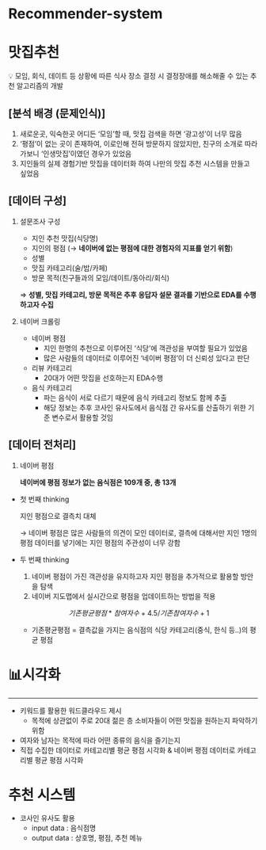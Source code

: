 # Recommender-system

# 맛집추천

<aside>
💡 모임, 회식, 데이트 등 상황에 따른 식사 장소 결정 시 결정장애를 해소해줄 수 있는 추천 알고리즘의 개발

</aside>

## [분석 배경 (문제인식)]

1. 새로운곳, 익숙한곳 어디든 ‘모임’할 때, 맛집 검색을 하면 ‘광고성’이 너무 많음
2. ‘평점’이 없는 곳이 존재하여, 이로인해 전혀 방문하지 않았지만, 친구의 소개로 따라가보니 ‘인생맛집’이였던 경우가 있었음
3. 지인들의 실제 경험기반 맛집을 데이터화 하여 나만의 맛집 추천 시스템을 만들고 싶었음 

## [데이터 구성]

1. 설문조사 구성
    - 지인 추천 맛집(식당명)
    - 지인의 평점 (→ **네이버에 없는 평점에 대한 경험자의 지표를 얻기 위함**)
    - 성별
    - 맛집 카테고리(술/밥/카페)
    - 방문 목적(친구들과의 모임/데이트/동아리/회식)
    
    ⇒ **성별, 맛집 카테고리, 방문 목적은 추후 응답자 설문 결과를 기반으로 EDA를 수행하고자 수집**
    
2. 네이버 크롤링
    - 네이버 평점
        - 지인 한명의 추천으로 이루어진 ‘식당’에 객관성을 부여할 필요가 있었음
        - 많은 사람들의 데이터로 이루어진 ‘네이버 평점’이 더 신뢰성 있다고 판단
    - 리뷰 카테고리
        - 20대가 어떤 맛집을 선호하는지 EDA수행
    - 음식 카테고리
        - 파는 음식이 서로 다르기 때문에 음식 카테고리 정보도 함께 추출
        - 해당 정보는 추후 코사인 유사도에서 음식점 간 유사도를 산출하기 위한 기준 변수로서 활용할 것임

## [데이터 전처리]

1. 네이버 평점

     **네이버에 평점 정보가 없는 음식점은 109개 중, 총 13개** 


- 첫 번째 thinking
    
    지인 평점으로 결측치 대체 
    
    → 네이버 평점은 많은 사람들의 의견이 모인 데이터로, 결측에 대해서만 지인 1명의 평점 데이터를 넣기에는 지인 평점의 주관성이 너무 강함
    
- 두 번째 thinking
    1. 네이버 평점이 가진 객관성을 유지하고자 지인 평점을 추가적으로 활용할 방안을 탐색
    2. 네이버 지도맵에서 실시간으로 평점을 업데이트하는 방법을 적용
        
    
    $$
    기존평균평점*참여자수 +4.5 / 기존 참여자수+1
    $$
    
    - 기존평균평점 = 결측값을 가지는 음식점의 식당 카테고리(중식, 한식 등..)의 평균 평점
     
# 📊시각화

---

- 키워드를 활용한 워드클라우드 제시
    - 목적에 상관없이 주로 20대 젊은 층 소비자들이 어떤 맛집을 원하는지 파악하기 위함
- 여자와 남자는 목적에 따라 어떤 종류의 음식을 즐기는지
- 직접 수집한 데이터로 카테고리별 평균 평점 시각화 & 네이버 평점 데이터로 카테고리별 평균 평점 시각화

# 추천 시스템
- 코사인 유사도 활용
    - input data : 음식점명
    - output data : 상호명, 평점, 추천 메뉴

